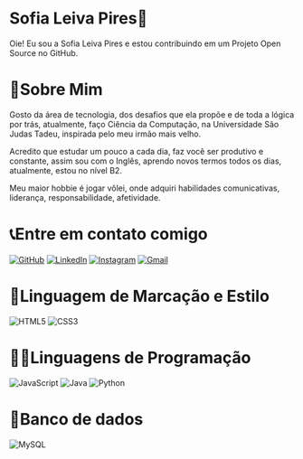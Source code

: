 # Sofia Leiva Pires💟
Oie! Eu sou a Sofia Leiva Pires e estou contribuindo em um Projeto Open Source no GitHub.

# 🔮Sobre Mim
Gosto da área de tecnologia, dos desafios que ela propõe e de toda a lógica por trás, atualmente, faço Ciência da Computação, na Universidade São Judas Tadeu, inspirada pelo meu irmão mais velho.

Acredito que estudar um pouco a cada dia, faz você ser produtivo e constante, assim sou com o Inglês, aprendo novos termos todos os dias, atualmente, estou no nível B2.

Meu maior hobbie é jogar vôlei, onde adquiri habilidades comunicativas, liderança, responsabilidade, afetividade.

# 📞Entre em contato comigo
[![GitHub](https://img.shields.io/badge/GitHub-100000?style=for-the-badge&logo=github&logoColor=white)](https://github.com/SofiaLeivaPires)
[![LinkedIn](https://img.shields.io/badge/LinkedIn-0077B5?style=for-the-badge&logo=linkedin&logoColor=white)](https://www.linkedin.com/in/sofia-leiva-56918529a/)
[![Instagram](https://img.shields.io/badge/-Instagram-%23E4405F?style=for-the-badge&logo=instagram&logoColor=white)](https://www.instagram.com/sofialeiva____/)
[![Gmail](https://img.shields.io/badge/Gmail-333333?style=for-the-badge&logo=gmail&logoColor=red)](mailto:sofia.leivapires@gmail.com)

# 🎨Linguagem de Marcação e Estilo
![HTML5](https://img.shields.io/badge/HTML5-E34F26?style=for-the-badge&logo=html5&logoColor=white)
![CSS3](https://img.shields.io/badge/CSS3-1572B6?style=for-the-badge&logo=css3&logoColor=white)

# 👩‍💻Linguagens de Programação
![JavaScript](https://img.shields.io/badge/JavaScript-F7DF1E?style=for-the-badge&logo=javascript&logoColor=black)
![Java](https://img.shields.io/badge/java-%23ED8B00.svg?style=for-the-badge&logo=openjdk&logoColor=white)
![Python](https://img.shields.io/badge/python-3670A0?style=for-the-badge&logo=python&logoColor=ffdd54)

# 🎲Banco de dados
![MySQL](https://img.shields.io/badge/MySQL-00000F?style=for-the-badge&logo=mysql&logoColor=white)
